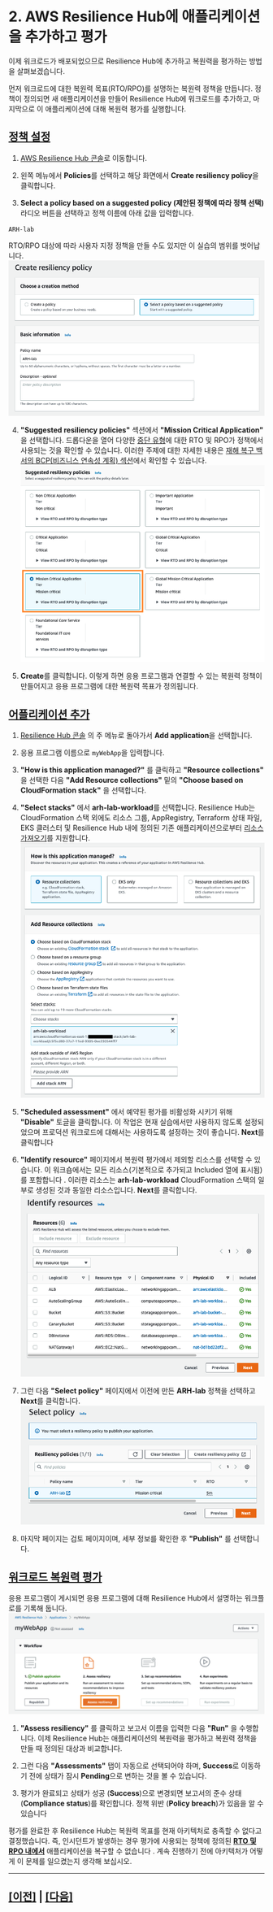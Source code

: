 # 2. AWS Resilience Hub에 애플리케이션을 추가하고 평가

이제 워크로드가 배포되었으므로 Resilience Hub에 추가하고 복원력을 평가하는 방법을 살펴보겠습니다.

먼저 워크로드에 대한 복원력
목표(RTO/RPO)를 설명하는 복원력 정책을 만듭니다. 정책이 정의되면 새 애플리케이션을 만들어 Resilience Hub에 워크로드를 추가하고, 마지막으로 이 애플리케이션에 대해 복원력 평가를 실행합니다.

## [정책 설정](https://catalog.workshops.aws/aws-resilience-hub-lab/en-US/prepare-and-protect/2-add-app-to-arh#setting-up-the-policy)

1.  [AWS Resilience Hub 콘솔](https://console.aws.amazon.com/resiliencehub/home)로 이동합니다.

2.  왼쪽 메뉴에서 **Policies**를 선택하고 해당 화면에서 **Create resiliency policy**을 클릭합니다.

3.  **Select a policy based on a suggested policy (제안된 정책에 따라 정책 선택)** 라디오 버튼을 선택하고 정책 이름에 아래 값을 입력합니다.   
```
ARH-lab
```
RTO/RPO 대상에 따라 사용자 지정 정책을 만들 수도 있지만 이 실습의 범위를 벗어납니다.
![Create Policy Radio](../images/lab1/createPolicyRadio.png)

4.  **"Suggested resiliency policies"** 섹션에서 **"Mission Critical Application"** 을 선택합니다. 드롭다운을 열어 다양한 [중단 유형](https://docs.aws.amazon.com/resilience-hub/latest/userguide/concepts-terms.html#disruption)에 대한 RTO 및 RPO가 정책에서 사용되는 것을 확인할 수 있습니다. 이러한 주제에 대한 자세한 내용은 [재해 복구 백서의 BCP(비즈니스 연속성 계획) 섹션](https://docs.aws.amazon.com/whitepapers/latest/disaster-recovery-workloads-on-aws/business-continuity-plan-bcp.html)에서 확인할 수 있습니다.
    ![Policy Selection](../images/lab1/suggestedResiliencyPolicies.png)

5.  **Create**를 클릭합니다. 이렇게 하면 응용 프로그램과 연결할 수 있는 복원력 정책이 만들어지고 응용 프로그램에 대한 복원력 목표가 정의됩니다.

## [어플리케이션 추가](https://catalog.workshops.aws/aws-resilience-hub-lab/en-US/prepare-and-protect/2-add-app-to-arh#adding-the-application)

1.  [Resilience Hub 콘솔](https://console.aws.amazon.com/resiliencehub/) 의 주 메뉴로 돌아가서 **Add application**을 선택합니다.
2.  응용 프로그램 이름으로 ```myWebApp```을 입력합니다.
3.  **"How is this application managed?"** 를 클릭하고 **"Resource collections"** 을 선택한 다음 **"Add Resource collections"** 밑의 **"Choose based on CloudFormation stack"** 을 선택합니다.
4.  **"Select stacks"** 에서 **arh-lab-workload**를 선택합니다. Resilience Hub는 CloudFormation 스택 외에도 리소스 그룹, AppRegistry, Terraform 상태 파일, EKS 클러스터 및 Resilience Hub 내에 정의된 기존 애플리케이션으로부터 [리소스 가져오기](https://docs.aws.amazon.com/resilience-hub/latest/userguide/discover-structure.html)를 지원합니다.
![Discover Stacks](../images/lab1/DiscoverApplication.png)

5.  **"Scheduled assessment"** 에서 예약된 평가를 비활성화 시키기 위해 **"Disable"** 토글을 클릭합니다. 이 작업은 현재 실습에서만 사용하지 않도록 설정되었으며 프로덕션 워크로드에 대해서는 사용하도록 설정하는 것이 좋습니다. **Next**를 클릭합니다

6.  **"Identify resource"** 페이지에서 복원력 평가에서 제외할 리소스를 선택할 수 있습니다. 이 워크숍에서는 모든 리소스(기본적으로 추가되고 Included 열에 표시됨)를 포함합니다 . 이러한 리소스는 **arh-lab-workload** CloudFormation 스택의 일부로 생성된 것과 동일한 리소스입니다. **Next**를 클릭합니다.
![WordPress Resources](../images/lab1/IdentifyResources.png)

7.  그런 다음 **"Select policy"** 페이지에서 이전에 만든 **ARH-lab** 정책을 선택하고 **Next**를 클릭합니다.
![Policy Selection](../images/lab1/SelectPolicy.png)

8.  마지막 페이지는 검토 페이지이며, 세부 정보를 확인한 후 **"Publish"** 를 선택합니다.

## [워크로드 복원력 평가](https://catalog.workshops.aws/aws-resilience-hub-lab/en-US/prepare-and-protect/2-add-app-to-arh#assessing-workload-resilience)

응용 프로그램이 게시되면 응용 프로그램에 대해 Resilience Hub에서 설명하는 워크플로를 기록해 둡니다.
![Assess](../images/lab1/Assess.png)

1.  **"Assess resiliency"** 를 클릭하고 보고서 이름을 입력한 다음 **"Run"** 을 수행합니다. 이제 Resilience Hub는 애플리케이션의 복원력을 평가하고 복원력 정책을 만들 때 정의된 대상과 비교합니다.

2.  그런 다음 **"Assessments"** 탭이 자동으로 선택되어야 하며, **Success**로 이동하기 전에 상태가 잠시 **Pending**으로 변하는 것을 볼 수 있습니다.

3.  평가가 완료되고 상태가 성공 (**Success**)으로 변경되면 보고서의 준수 상태 (**Compliance status**)를 확인합니다. 정책 위반 (**Policy breach**)가 있음을 알 수 있습니다

평가를 완료한 후 Resilience Hub는 복원력 목표를 현재 아키텍처로 충족할 수 없다고 결정했습니다. 즉, 인시던트가 발생하는 경우 평가에 사용되는 정책에 정의된 <u>**RTO 및 RPO 내에서**</u> 애플리케이션을 복구할 수 없습니다 .
계속 진행하기 전에 아키텍처가 어떻게 이 문제를 일으켰는지 생각해 보십시오.

<hr>

## [[이전]](./1-Deploy-the-Workload.md) | [[다음]](./3-Resilience-Findings-and-Recommendations.md)


